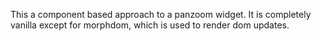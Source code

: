 This a component based approach to a panzoom widget. It is completely vanilla except for morphdom, which is used to render dom updates.